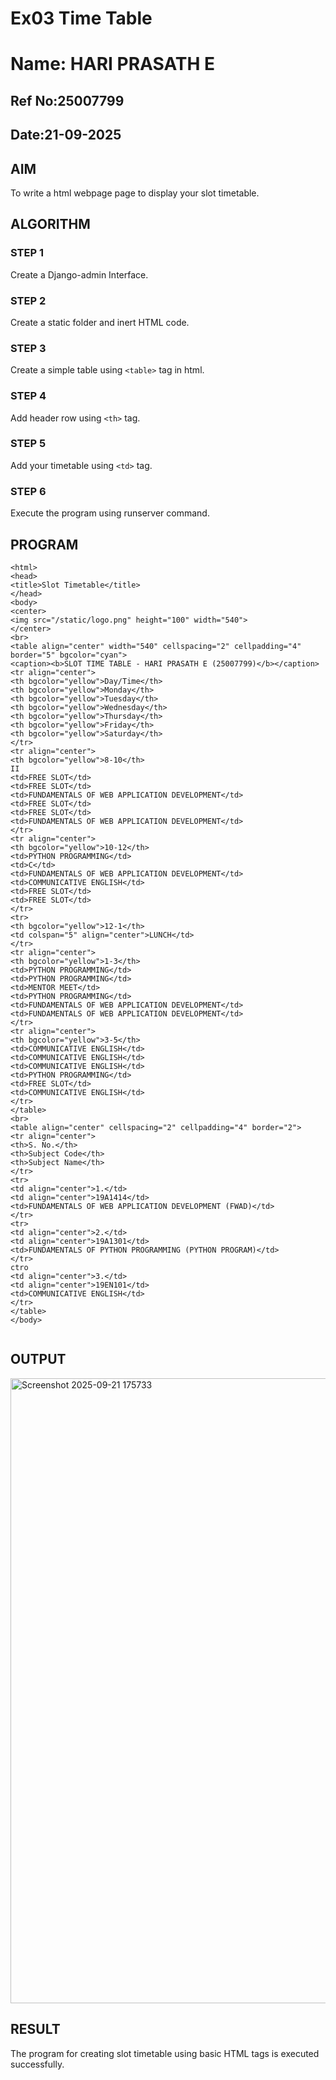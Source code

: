 # Ex03 Time Table
# Name: HARI PRASATH E
## Ref No:25007799
## Date:21-09-2025

## AIM
To write a html webpage page to display your slot timetable.

## ALGORITHM
### STEP 1
Create a Django-admin Interface.

### STEP 2
Create a static folder and inert HTML code.

### STEP 3
Create a simple table using ```<table>``` tag in html.

### STEP 4
Add header row using ```<th>``` tag.

### STEP 5
Add your timetable using ```<td>``` tag.

### STEP 6
Execute the program using runserver command.

## PROGRAM
```
<html>
<head>
<title>Slot Timetable</title>
</head>
<body>
<center>
<img src="/static/logo.png" height="100" width="540">
</center>
<br>
<table align="center" width="540" cellspacing="2" cellpadding="4" border="5" bgcolor="cyan">
<caption><b>SLOT TIME TABLE - HARI PRASATH E (25007799)</b></caption>
<tr align="center">
<th bgcolor="yellow">Day/Time</th>
<th bgcolor="yellow">Monday</th>
<th bgcolor="yellow">Tuesday</th>
<th bgcolor="yellow">Wednesday</th>
<th bgcolor="yellow">Thursday</th>
<th bgcolor="yellow">Friday</th>
<th bgcolor="yellow">Saturday</th>
</tr>
<tr align="center">
<th bgcolor="yellow">8-10</th>
II
<td>FREE SLOT</td>
<td>FREE SLOT</td>
<td>FUNDAMENTALS OF WEB APPLICATION DEVELOPMENT</td>
<td>FREE SLOT</td>
<td>FREE SLOT</td>
<td>FUNDAMENTALS OF WEB APPLICATION DEVELOPMENT</td>
</tr>
<tr align="center">
<th bgcolor="yellow">10-12</th>
<td>PYTHON PROGRAMMING</td>
<td>C</td>
<td>FUNDAMENTALS OF WEB APPLICATION DEVELOPMENT</td>
<td>COMMUNICATIVE ENGLISH</td>
<td>FREE SLOT</td>
<td>FREE SLOT</td>
</tr>
<tr>
<th bgcolor="yellow">12-1</th>
<td colspan="5" align="center">LUNCH</td>
</tr>
<tr align="center">
<th bgcolor="yellow">1-3</th>
<td>PYTHON PROGRAMMING</td>
<td>PYTHON PROGRAMMING</td>
<td>MENTOR MEET</td>
<td>PYTHON PROGRAMMING</td>
<td>FUNDAMENTALS OF WEB APPLICATION DEVELOPMENT</td>
<td>FUNDAMENTALS OF WEB APPLICATION DEVELOPMENT</td>
</tr>
<tr align="center">
<th bgcolor="yellow">3-5</th>
<td>COMMUNICATIVE ENGLISH</td>
<td>COMMUNICATIVE ENGLISH</td>
<td>COMMUNICATIVE ENGLISH</td>
<td>PYTHON PROGRAMMING</td>
<td>FREE SLOT</td>
<td>COMMUNICATIVE ENGLISH</td>
</tr>
</table>
<br>
<table align="center" cellspacing="2" cellpadding="4" border="2">
<tr align="center">
<th>S. No.</th>
<th>Subject Code</th>
<th>Subject Name</th>
</tr>
<tr>
<td align="center">1.</td>
<td align="center">19A1414</td>
<td>FUNDAMENTALS OF WEB APPLICATION DEVELOPMENT (FWAD)</td>
</tr>
<tr>
<td align="center">2.</td>
<td align="center">19A1301</td>
<td>FUNDAMENTALS OF PYTHON PROGRAMMING (PYTHON PROGRAM)</td>
</tr>
ctro
<td align="center">3.</td>
<td align="center">19EN101</td>
<td>COMMUNICATIVE ENGLISH</td>
</tr>
</table>
</body>


```

## OUTPUT
<img width="1863" height="1000" alt="Screenshot 2025-09-21 175733" src="https://github.com/user-attachments/assets/cd0e2a3d-3068-4384-965f-bc8080d89e2b" />


## RESULT
The program for creating slot timetable using basic HTML tags is executed successfully.

